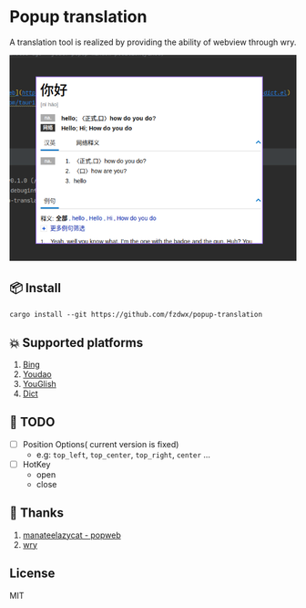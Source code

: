 # Popup translation

A translation tool is realized by providing the ability of webview through wry.

![img.png](.github/img.png)

## 📦 Install

```shell
cargo install --git https://github.com/fzdwx/popup-translation
```

## 💥 Supported platforms

1. [Bing](https://www.bing.com/)
2. [Youdao](https://www.youdao.com/)
3. [YouGlish](https://youglish.com/)
4. [Dict](https://dict.cn/)

## 🦹 TODO

- [ ] Position Options( current version is fixed)
    - e.g: `top_left`, `top_center`, `top_right`, `center` ...
- [ ] HotKey
    - open
    - close

## 📖 Thanks

1. [manateelazycat - popweb](https://github.com/manateelazycat/popweb/blob/main/extension/dict/popweb-dict.el)
2. [wry](https://github.com/tauri-apps/wry)

## License

MIT